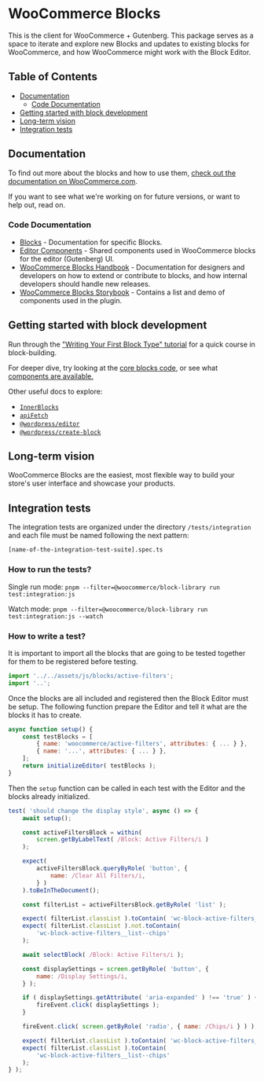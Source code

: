 # WooCommerce Blocks <!-- omit in toc -->

This is the client for WooCommerce + Gutenberg. This package serves as a space to iterate and explore new Blocks and updates to existing blocks for WooCommerce, and how WooCommerce might work with the Block Editor.

## Table of Contents <!-- omit in toc -->

-   [Documentation](#documentation)
    -   [Code Documentation](#code-documentation)
-   [Getting started with block development](#getting-started-with-block-development)
-   [Long-term vision](#long-term-vision)
-   [Integration tests](#integration-tests)

## Documentation

To find out more about the blocks and how to use them, [check out the documentation on WooCommerce.com](https://woocommerce.com/document/woocommerce-blocks/).

If you want to see what we're working on for future versions, or want to help out, read on.

### Code Documentation

-   [Blocks](./assets/js/blocks) - Documentation for specific Blocks.
-   [Editor Components](assets/js/editor-components) - Shared components used in WooCommerce blocks for the editor (Gutenberg) UI.
-   [WooCommerce Blocks Handbook](./docs) - Documentation for designers and developers on how to extend or contribute to blocks, and how internal developers should handle new releases.
-   [WooCommerce Blocks Storybook](https://woocommerce.github.io/woocommerce-blocks/) - Contains a list and demo of components used in the plugin.

## Getting started with block development

Run through the ["Writing Your First Block Type" tutorial](https://developer.wordpress.org/block-editor/how-to-guides/block-tutorial/writing-your-first-block-type/) for a quick course in block-building.

For deeper dive, try looking at the [core blocks code,](https://github.com/WordPress/gutenberg/tree/trunk/packages/block-library/src) or see what [components are available.](https://github.com/WordPress/gutenberg/tree/trunk/packages/components/src)

Other useful docs to explore:

-   [`InnerBlocks`](https://github.com/WordPress/gutenberg/blob/trunk/packages/block-editor/src/components/inner-blocks/README.md)
-   [`apiFetch`](https://developer.wordpress.org/block-editor/reference-guides/packages/packages-api-fetch/)
-   [`@wordpress/editor`](https://github.com/WordPress/gutenberg/blob/trunk/packages/editor/README.md)
-   [`@wordpress/create-block`](https://developer.wordpress.org/block-editor/reference-guides/packages/packages-create-block/)

## Long-term vision

WooCommerce Blocks are the easiest, most flexible way to build your store's user interface and showcase your products.

## Integration tests

The integration tests are organized under the directory `/tests/integration` and each file must be named following the next pattern:

`[name-of-the-integration-test-suite].spec.ts`

### How to run the tests?

Single run mode: `pnpm --filter=@woocommerce/block-library run test:integration:js`

Watch mode: `pnpm --filter=@woocommerce/block-library run test:integration:js --watch`

### How to write a test?

It is important to import all the blocks that are going to be tested together
for them to be registered before testing.

```javascript
import '../../assets/js/blocks/active-filters';
import '..';
```

Once the blocks are all included and registered then the Block Editor must be setup.
The following function prepare the Editor and tell it what are the blocks it has to
create.

```javascript
async function setup() {
	const testBlocks = [
        { name: 'woocommerce/active-filters', attributes: { ... } },
        { name: '...', attributes: { ... } },
    ];
	return initializeEditor( testBlocks );
}
```

Then the `setup` function can be called in each test with the Editor and the blocks
already initialized.

```javascript
test( 'should change the display style', async () => {
	await setup();

	const activeFiltersBlock = within(
		screen.getByLabelText( /Block: Active Filters/i )
	);

	expect(
		activeFiltersBlock.queryByRole( 'button', {
			name: /Clear All Filters/i,
		} )
	).toBeInTheDocument();

	const filterList = activeFiltersBlock.getByRole( 'list' );

	expect( filterList.classList ).toContain( 'wc-block-active-filters__list' );
	expect( filterList.classList ).not.toContain(
		'wc-block-active-filters__list--chips'
	);

	await selectBlock( /Block: Active Filters/i );

	const displaySettings = screen.getByRole( 'button', {
		name: /Display Settings/i,
	} );

	if ( displaySettings.getAttribute( 'aria-expanded' ) !== 'true' ) {
		fireEvent.click( displaySettings );
	}

	fireEvent.click( screen.getByRole( 'radio', { name: /Chips/i } ) );

	expect( filterList.classList ).toContain( 'wc-block-active-filters__list' );
	expect( filterList.classList ).toContain(
		'wc-block-active-filters__list--chips'
	);
} );
```
